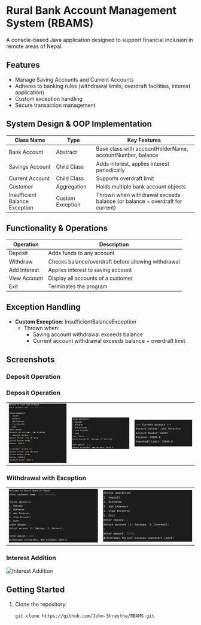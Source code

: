 # Rural Bank Account Management System (RBAMS)

A console-based Java application designed to support financial inclusion in remote areas of Nepal.

## Features
- Manage Saving Accounts and Current Accounts
- Adheres to banking rules (withdrawal limits, overdraft facilities, interest application)
- Custom exception handling
- Secure transaction management

## System Design & OOP Implementation

| Class Name                     | Type             | Key Features                                                                 |
|--------------------------------|------------------|------------------------------------------------------------------------------|
| Bank Account                   | Abstract         | Base class with accountHolderName, accountNumber, balance                   |
| Savings Account                | Child Class      | Adds interest, applies interest periodically                                |
| Current Account                | Child Class      | Supports overdraft limit                                                    |
| Customer                       | Aggregation      | Holds multiple bank account objects                                         |
| Insufficient Balance Exception | Custom Exception | Thrown when withdrawal exceeds balance (or balance + overdraft for current) |

## Functionality & Operations

| Operation      | Description                                                                 |
|----------------|----------------------------------------------------------------------------|
| Deposit        | Adds funds to any account                                                  |
| Withdraw       | Checks balance/overdraft before allowing withdrawal                        |
| Add Interest   | Applies interest to saving account                                         |
| View Account   | Display all accounts of a customer                                         |
| Exit           | Terminates the program                                                     |

## Exception Handling
- **Custom Exception**: InsufficientBalanceException
  - Thrown when:
    - Saving account withdrawal exceeds balance
    - Current account withdrawal exceeds balance + overdraft limit

## Screenshots

### Deposit Operation

### Deposit Operation

<table>
  <tr>
    <td><img src="https://github.com/John-Shrestha/RBAMS/blob/b5b46a1c7e323643666992683236dd4e7aadd319/Screenshot%202025-05-27%20153055.png" alt="" width="400"></td>
    <td><img src="https://github.com/John-Shrestha/RBAMS/blob/68b42fcf47eaa9dc591febb709f1f4a48b0c641f/Screenshot%202025-05-27%20153137.png" alt="" width="400"></td>
     <td><img src="https://github.com/John-Shrestha/RBAMS/blob/59a11465197c32e591ce10be16076a5b64ac05f4/Screenshot%202025-05-27%20153158.png" alt="" width="400"></td>
  </tr>
</table>

### Withdrawal with Exception

<table>
  <tr>
    <td><img src="https://github.com/John-Shrestha/RBAMS/blob/dec4217452e62635679702a2f7d9dbfd891ef47e/Screenshot%202025-05-27%20153243.png" alt="" width="400"></td>
    <td><img src="https://github.com/John-Shrestha/RBAMS/blob/09bd766c44cb9aa55f1eeffe0d9e8055b66161c7/Screenshot%202025-05-27%20153311.png" alt="" width="400"></td>
  </tr>
</table>


### Interest Addition
![Interest Addition](screenshots/interest_addition.png)

## Getting Started

1. Clone the repository:
   ```bash
   git clone https://github.com/John-Shrestha/RBAMS.git
